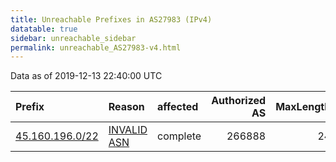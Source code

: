 ```yaml
---
title: Unreachable Prefixes in AS27983 (IPv4)
datatable: true
sidebar: unreachable_sidebar
permalink: unreachable_AS27983-v4.html
---
```


Data as of 2019-12-13 22:40:00 UTC


<div class="datatable-begin"></div>

| Prefix                                                   | Reason                                                                                                 | affected   |   Authorized AS |   MaxLength | Anchor                                         |   unreachable /24s |
|:---------------------------------------------------------|:-------------------------------------------------------------------------------------------------------|:-----------|----------------:|------------:|:-----------------------------------------------|-------------------:|
| [45.160.196.0/22](https://stat.ripe.net/45.160.196.0/22) | [INVALID ASN](https://rpki-validator.ripe.net/announcement-preview?asn=AS27983&prefix=45.160.196.0/22) | complete   |          266888 |          24 | [LACNIC](unreachable_LACNIC_RPKI_Root-v4.html) |                  4 |

<div class="datatable-end"></div>